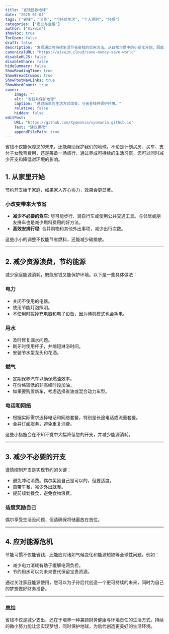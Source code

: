```yaml
---
title: "省钱拯救地球"
date: "2025-01-04"
tags: ["省钱", "节能", "可持续生活", "个人理财", "环保"]
categories: ["商业与金融"]
author: ["Aixwim"]
showToc: true
TocOpen: false
draft: false
description: "发现通过可持续生活节省金钱的实用方法。从日常习惯中的小变化开始，既能节约开支又能保护环境。"
canonicalURL: "https://aixwim.cloud/save-money-save-world"
disableHLJS: false
disableShare: false
hideSummary: false
ShowReadingTime: true
ShowBreadCrumbs: true
ShowPostNavLinks: true
ShowWordCount: true
cover:
    image: ""
    alt: "省钱并保护地球"
    caption: "通过简单的生活方式改变，节省金钱并保护环境。"
    relative: false
    hidden: false
editPost:
    URL: "https://github.com/Xyomania/xyomania.github.io"
    Text: "建议更改"
    appendFilePath: true
---
```


省钱不仅能保障您的未来，还能帮助保护我们的地球。不论是计划买房、买车、支付子女教育费用，还是筹备一场旅行，通过养成可持续的生活习惯，您可以同时减少开支和降低对环境的影响。

## 1. **从家里开始**

节约开支始于家庭，如果家人齐心协力，效果会更显著。

### 小改变带来大节省
- **减少不必要的驾车:** 尽可能步行、骑自行车或使用公共交通工具。与邻居或朋友拼车也是减少燃料费用的好方法。
- **高效安排行程:** 合并购物和其他外出事项，减少出行次数。

这些小小的调整不仅能节省燃料，还能减少碳排放。

---

## 2. **减少资源浪费，节约能源**

减少家庭能源消耗，既能省钱又能保护环境。以下是一些具体做法：

### 电力
- 关闭不使用的电器。
- 使用节能灯泡照明。
- 不使用时拔掉充电器和电子设备，因为待机模式也会耗电。

### 用水
- 及时修复漏水问题。
- 刷牙时使用杯子，并缩短淋浴时间。
- 安装节水型龙头和花洒。

### 燃气
- 定期保养汽车以确保燃油效率。
- 在价格较低的非高峰时段加油。
- 如果要购置新车，考虑选择省油或混合动力车型。

### 电话和网络
- 根据实际需求选择电话和网络套餐，特别是长途电话或流量套餐。
- 合并订阅服务，避免重复消费。

这些小措施会在不知不觉中大幅降低您的开支，并减少能源消耗。

---

## 3. **减少不必要的开支**

谨慎控制开支是实现节约的关键：
- 避免冲动消费。偶尔奖励自己是可以的，但要适度。
- 自带午餐，减少外出就餐。
- 提前规划餐食，避免食物浪费。

### 适度奖励自己
偶尔享受生活没问题，但请确保将储蓄放在首位。

---

## 4. **应对能源危机**

节能习惯不仅能省钱，还能应对诸如气候变化和能源短缺等全球性问题。例如：
- 减少电力消耗有助于缓解电网负担。
- 节约用水可以为未来世代保留宝贵资源。

通过关注家庭能源使用，您可以为子孙后代创造一个更可持续的未来，同时为自己的梦想做好财务准备。

---

### 总结

省钱不仅是减少支出，还在于培养一种兼顾财务健康与环境责任的生活方式。持续的微小努力能让您实现梦想，同时保护地球，为后代创造更美好的生活环境。
